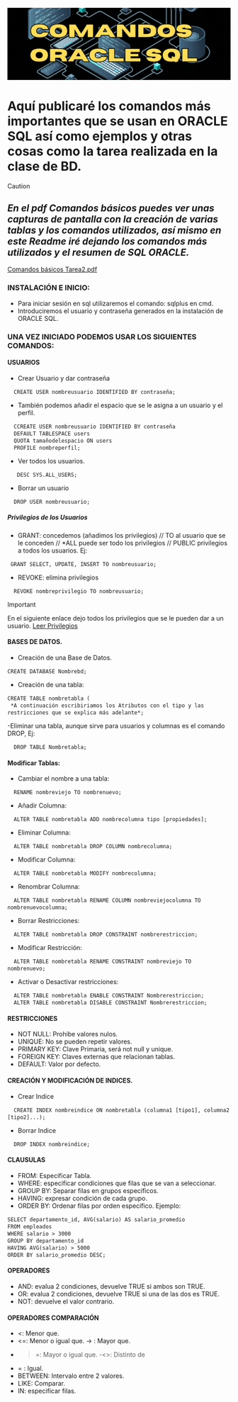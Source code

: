 ![Base_Datos_Logo](./Media_BD/COMANDOS.gif)

# Aquí publicaré los comandos más importantes que se usan en ORACLE SQL así como ejemplos y otras cosas como la tarea realizada en la clase de BD.

>[!CAUTION]
>## *En el pdf Comandos básicos puedes ver unas capturas de pantalla con la creación de varias tablas y los comandos utilizados, así mismo en este Readme iré dejando los comandos más utilizados y el resumen de SQL ORACLE.*
  [Comandos básicos Tarea2.pdf](https://github.com/tecxion/Bases-de-datos-Oracle/blob/main/Comandos%20b%C3%A1sicos%20Tarea2.pdf)


  ### INSTALACIÓN E INICIO:
  - Para iniciar sesión en sql utilizaremos el comando: sqlplus en cmd.
  - Introduciremos el usuario y contraseña generados en la instalación de ORACLE SQL.

  ### UNA VEZ INICIADO PODEMOS USAR LOS SIGUIENTES COMANDOS:

#### USUARIOS
  - Crear Usuario y dar contraseña
```
  CREATE USER nombreusuario IDENTIFIED BY contraseña;
```
  - También podemos añadir el espacio que se le asigna a un usuario y el perfil.
```
  CCREATE USER nombreusuario IDENTIFIED BY contraseña
  DEFAULT TABLESPACE users
  QUOTA tamañodelespacio ON users
  PROFILE nombreperfil;
```
  - Ver todos los usuarios.
```
   DESC SYS.ALL_USERS;
```
  - Borrar un usuario
```
  DROP USER nombreusuario;
```
##### Privilegios de los Usuarios
 - GRANT: concedemos  (añadimos los privilegios) // TO al usuario que se le conceden  // *ALL puede ser todo los privilegios // PUBLIC privilegios a todos los usuarios. Ej:
```
 GRANT SELECT, UPDATE, INSERT TO nombreusuario;
```
  - REVOKE: elimina privilegios
```
  REVOKE nombreprivilegio TO nombreusuario;
```

 >[!IMPORTANT]
>En el siguiente enlace dejo todos los privilegios que se le pueden dar a un usuario. [Leer Privilegios](Privilegios.md)

#### BASES DE DATOS.

  - Creación de una Base de Datos.<br>
```
CREATE DATABASE Nombrebd;
```
  - Creación de una tabla: <br>
```
CREATE TABLE nombretabla (
 *A continuación escribiriamos los Atributos con el tipo y las restricciones que se explica más adelante*;
```
  -Eliminar una tabla, aunque sirve para usuarios y columnas es el comando DROP, Ej:
```
  DROP TABLE Nombretabla;
```
#### Modificar Tablas:
  - Cambiar el nombre a una tabla:
```
  RENAME nombreviejo TO nombrenuevo;
```
  - Añadir Columna:
```
  ALTER TABLE nombretabla ADD nombrecolumna tipo [propiedades];
```
  - Eliminar Columna:
```
  ALTER TABLE nombretabla DROP COLUMN nombrecolumna;
```
  - Modificar Columna:
```
  ALTER TABLE nombretabla MODIFY nombrecolumna;
```
  - Renombrar Columna:
```
  ALTER TABLE nombretabla RENAME COLUMN nombreviejocolumna TO nombrenuevocolumna;
```
  - Borrar Restricciones:
```
  ALTER TABLE nombretabla DROP CONSTRAINT nombrerestriccion;
```
  - Modificar Restricción:
```
  ALTER TABLE nombretabla RENAME CONSTRAINT nombreviejo TO nombrenuevo;
```
  - Activar o Desactivar restricciones:
```
  ALTER TABLE nombretabla ENABLE CONSTRAINT Nombrerestriccion;
  ALTER TABLE nombretabla DISABLE CONSTRAINT Nombrerestriccion;
```

#### RESTRICCIONES
  - NOT NULL: Prohibe valores nulos. 
  - UNIQUE: No se pueden repetir valores.
  - PRIMARY KEY: Clave Primaria, será not null y unique.
  - FOREIGN KEY: Claves externas que relacionan tablas.
  - DEFAULT: Valor por defecto.

#### CREACIÓN Y MODIFICACIÓN DE INDICES.
  - Crear Indice
```
  CREATE INDEX nombreindice ON nombretabla (columna1 [tipo1], columna2 [tipo2]...);
```
  - Borrar Indice
```
  DROP INDEX nombreindice;
```

#### CLAUSULAS
 - FROM: Especificar Tabla.
 - WHERE: especificar condiciones que filas que se van a seleccionar.
 - GROUP BY: Separar filas en grupos especificos.
 - HAVING: expresar condición de cada grupo.
 - ORDER BY: Ordenar filas por orden específico.
Ejemplo:
```
SELECT departamento_id, AVG(salario) AS salario_promedio
FROM empleados
WHERE salario > 3000
GROUP BY departamento_id
HAVING AVG(salario) > 5000
ORDER BY salario_promedio DESC;
```
#### OPERADORES
 - AND: evalua 2 condiciones, devuelve TRUE si ambos son TRUE.
 - OR: evalua 2 condiciones, devuelve TRUE si una de las dos es TRUE.
 - NOT: devuelve el valor contrario.

#### OPERADORES COMPARACIÓN
 - <: Menor que.
 - <=: Menor o igual que.
 -> : Mayor que.
 - >=: Mayor o igual que.
 -<>: Distinto de
 - = : Igual.
 - BETWEEN: Intervalo entre 2 valores.
 - LIKE: Comparar.
 - IN: especificar filas.

  


